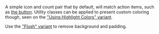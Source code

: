 A simple icon and count pair that by default, will match action items, such as
[the button](/design-system/component/button). Utility classes can be applied
to present custom coloring though, seen on the
["Using Highlight Colors" variant](#using-highlight-colors).

Use the ["Flush" variant](#flush) to remove background and padding.
